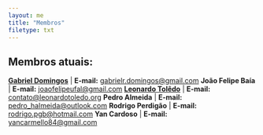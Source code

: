 ```yaml
---
layout: me
title: "Membros"
filetype: txt
---
```


## Membros atuais:

**[Gabriel Domingos](https://gabrielrdomingos.github.io/ "I'm Gabriel.")** | **E-mail:** [gabrielr.domingos@gmail.com](mailto:gabrielr.domingos@gmail.com "Gabriel's E-mail")
**João Felipe Baía** | **E-mail:** [joaofelipeufal@gmail.com](mailto:joaofelipeufal@gmail.com "João's E-mail")
**[Leonardo Tolêdo](http://leonardotoledo.org/ "I'm Leonardo")** | **E-mail:** [contato@leonardotoledo.org](mailto:contato@leonardotoledo.org "Leonardo's E-mail")
**Pedro Almeida** | **E-mail:** [pedro_halmeida@outlook.com](mailto:pedro_halmeida@outlook.com "Pedro's E-mail")
**Rodrigo Perdigão** | **E-mail:** [rodrigo.pgb@hotmail.com](mailto:rodrigo.pgb@hotmail.com "Rodrigo's E-mail")
**Yan Cardoso** | **E-mail:** [yancarmello84@gmail.com](mailto:yancarmello84@gmail.com "Yan's E-mail")
